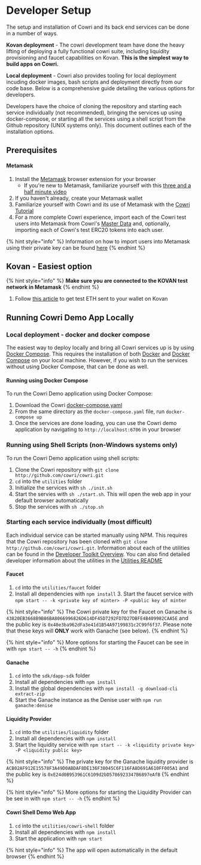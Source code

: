 # Developer Setup

The setup and installation of Cowri and its back end services can be done in a number of ways.

**Kovan deployment** - The cowri development team have done the heavy lifting of deploying a fully functional cowri suite, including liquidity provisioning and faucet capabilities on Kovan. **This is the simplest way to build apps on Cowri.**

**Local deployment** - Cowri also provides tooling for local deployment incuding docker images, bash scripts and deployment directly from our code base. Below is a comprehensive guide detailing the various options for developers.

 Developers have the choice of cloning the repository and starting each service individually \(not recommended\), bringing the services up using docker-compose, or starting all the services using a shell script from the Github repository \(UNIX systems only\). This document outlines each of the installation options.

## Prerequisites

#### **Metamask**

1. Install the [Metamask](https://metamask.io/) browser extension for your browser
   * If you're new to Metamask, familiarize yourself with this [three and a half minute video](https://youtu.be/ZIGUC9JAAw8)
2. If you haven't already, create your Metamask wallet
3. Familiarize yourself with Cowri and its use of Metamask with the [Cowri Tutorial](../cowri-user-guide/1-user-tutorial.md)
4. For a more complete Cowri experience, import each of the Cowri test users into Metamask from Cowri's [Master Data](https://github.com/cowri/cowri-docs/tree/ee67cd05b68e99ed75c2cf128a218c50422db9f8/cowri-developer-guide/masterdata/README.md) and, optionally, importing each of Cowri's test ERC20 tokens into each user. 

{% hint style="info" %}
Information on how to import users into Metamask using their private key can be found [here](https://medium.com/publicaio/how-import-a-wallet-to-your-metamask-account-dcaba25e558d)
{% endhint %}

## Kovan  - Easiest option

{% hint style="info" %}
**Make sure you are connected to the KOVAN test network in Metamask**
{% endhint %}

1. Follow [this article](https://blog.chronologic.network/how-to-get-eth-and-day-on-the-kovan-test-network-f2190076052a) to get test ETH sent to your wallet on Kovan

## Running Cowri Demo App Locally

### **Local deployment - docker and docker compose** 

The easiest way to deploy locally and bring all Cowri services up is by using [Docker Compose](https://docs.docker.com/compose/). This requires the installation of both [Docker](https://docs.docker.com/install/) and [Docker Compose](https://docs.docker.com/compose/install/) on your local machine. However, if you wish to run the services without using Docker Compose, that can be done as well.

#### Running using Docker Compose

To run the Cowri Demo application using Docker Compose:

1. Download the Cowri [docker-compose.yaml](http://download.cowri.io/docker-compose.yaml)
2. From the same directory as the `docker-compose.yaml` file, run `docker-compose up`
3. Once the services are done loading, you can use the Cowri demo application by navigating to `http://localhost:6706` in your browser

### Running using Shell Scripts \(non-Windows systems only\)

To run the Cowri Demo application using shell scripts:

1. Clone the Cowri repository with `git clone http://github.com/cowri/cowri.git`
2. `cd` into the `utilities` folder
3. Initialize the services with `sh ./init.sh`
4. Start the servies with `sh ./start.sh`. This will open the web app in your default browser automatically
5. Stop the services with `sh ./stop.sh`

### Starting each service individually \(most difficult\)

Each individual service can be started manually using NPM. This requires that the Cowri repository has been cloned with `git clone http://github.com/cowri/cowri.git`. Information about each of the utilities can be found in the [Developer Toolkit Overview](https://github.com/cowri/cowri-docs/tree/ee67cd05b68e99ed75c2cf128a218c50422db9f8/cowri-developer-guide/developerguide/README.md). You can also find detailed developer information about the utilities in the [Utilities README](https://github.com/cowri/cowri/blob/master/utilities/README.md)

#### **Faucet** 

1. `cd` into the `utilities/faucet` folder 
2. Install all dependencies with `npm install` 3. Start the faucet service with `npm start -- -k <private key of minter> -P <public key of minter`

{% hint style="info" %}
The Cowri private key for the Faucet on Ganache is `43820EB3668B9B86BA8066996826D614DF45D7292FD7D27DBFE4B409982CAA5E` and the public key is `0x40e3ba962dFa3e41d1B54A97199831c2C99f6f37`. Please note that these keys will **ONLY** work with Ganache \(see below\).
{% endhint %}

{% hint style="info" %}
More options for starting the Faucet can be see in with `npm start -- -h`
{% endhint %}

#### **Ganache** 

1.  `cd` into the `sdk/dapp-sdk` folder 
2.  Install all dependencies with `npm install`
3. Install the global dependencies with `npm install -g download-cli extract-zip` 
4. Start the Ganache instance as the Denise user with `npm run ganache:denise`

#### **Liquidity Provider** 

1. `cd` into the `utilities/liquidity` folder
2. Install all dependencies with `npm install`
3. Start the liquidity service with `npm start -- -k <liquidity private key> -P <liquidity public key>`

{% hint style="info" %}
The private key for the Ganache liquidity provider is `ACB02AF912E15578F3A49D0ABDAF8DE136F38045C6F116FA8D691A610FF005A1` and the public key is `0xE24d0B953961C6109d2bD5786923347B6897eAfB`
{% endhint %}

{% hint style="info" %}
More options for starting the Liquidity Provider can be see in with `npm start -- -h`
{% endhint %}

#### **Cowri Shell Demo Web App**

1. `cd` into the `utilities/cowri-shell` folder
2. Install all dependencies with `npm install`
3. Start the application with `npm start`

{% hint style="info" %}
The app will open automatically in the default browser
{% endhint %}

